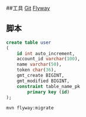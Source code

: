 ##工具
[Git](https://git-scm.com/download)
[Flyway](https://flywaydb.org/getstarted/firststeps/maven)


## 脚本
```sql
create table user
(
	id int auto_increment,
	account_id varchar(100),
	name varchar(50),
	token char(36),
	gmt_create BIGINT,
	gmt_modified BIGINT,
	constraint table_name_pk
		primary key (id)
);
```
```bash
mvn flyway:migrate
```

